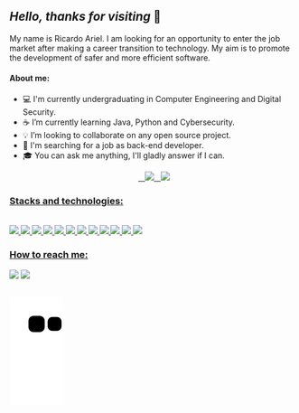 ## _Hello, thanks for visiting_ 🖖  




My name is Ricardo Ariel. I am looking for an opportunity to enter the job market after making a career transition to technology. My aim is to promote the development of safer and more efficient software.

#### About me:
- 💻 I'm currently undergraduating in Computer Engineering and Digital Security.
- ☕ I’m currently learning Java, Python and Cybersecurity.
- 💡 I’m looking to collaborate on any open source project.
- 🔭 I'm searching for a job as back-end developer.
- 🎓 You can ask me anything, I'll gladly answer if I can.




<div align="center">
  <a href="https://github.com/RicardoArielSouza">
  <img height="180em" src="https://github-readme-stats.vercel.app/api?username=RicardoArielSouza&show_icons=true&theme=merko&include_all_commits=true&count_private=true"/>
  <img height="180em" src="https://github-readme-stats.vercel.app/api/top-langs/?username=RicardoArielSouza&layout=compact&langs_count=7&theme=merko"/>
</div>

  ### Stacks and technologies: 
<div style="display: inline_block"><br>
  <img height="45em" src="https://cdn.jsdelivr.net/gh/devicons/devicon/icons/java/java-original.svg" />
  <img height="45em" src="https://cdn.jsdelivr.net/gh/devicons/devicon/icons/spring/spring-original.svg" />
  <img height="45em" src="https://cdn.jsdelivr.net/gh/devicons/devicon/icons/kotlin/kotlin-original.svg" />
  <img height="45em" src="https://cdn.jsdelivr.net/gh/devicons/devicon/icons/python/python-original.svg" />
  <img height="45em" src="https://cdn.jsdelivr.net/gh/devicons/devicon/icons/html5/html5-original.svg" />
  <img height="45em" src="https://cdn.jsdelivr.net/gh/devicons/devicon/icons/css3/css3-original.svg" />
  <img height="45em" src="https://cdn.jsdelivr.net/gh/devicons/devicon/icons/javascript/javascript-original.svg" />
  <img height="45em" src="https://cdn.jsdelivr.net/gh/devicons/devicon/icons/c/c-original.svg" />
  <img height="45em" src="https://cdn.jsdelivr.net/gh/devicons/devicon/icons/postgresql/postgresql-original.svg" />
  <img height="45em" src="https://cdn.jsdelivr.net/gh/devicons/devicon/icons/mysql/mysql-original.svg" />
  <img height="45em" src="https://cdn.jsdelivr.net/gh/devicons/devicon/icons/linux/linux-original.svg" />
  <img height="45em" src="https://cdn.jsdelivr.net/gh/devicons/devicon/icons/git/git-original.svg" />
</div>  
  
  ### How to reach me:
  <div>
  <a href="https://www.linkedin.com/in/ricardo-ariel-souza/" target="_blank"><img src="https://img.shields.io/badge/LinkedIn-0077B5?style=for-the-badge&logo=linkedin&logoColor=white"></a>
  <a href="mailto:ricardoacs89@gmail.com" target="_blank"><img src="https://img.shields.io/badge/Gmail-D14836?style=for-the-badge&logo=gmail&logoColor=white"></a>
</div>
  
##
  
<div> 
  
  ![Snake animation](https://github.com/RicardoArielSouza/RicardoArielSouza/blob/output/github-contribution-grid-snake.svg)
  
</div>
  
  
<!--
**RicardoArielSouza/RicardoArielSouza** is a ✨ _special_ ✨ repository because its `README.md` (this file) appears on your GitHub profile.

Here are some ideas to get you started:

- 🔭 I’m currently working on ...
- 🌱 I’m currently learning ...
- 👯 I’m looking to collaborate on ...
- 🤔 I’m looking for help with ...
- 💬 Ask me about ...
- 📫 How to reach me: ...
- 😄 Pronouns: ...
- ⚡ Fun fact: ...
-->
